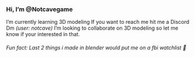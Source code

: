 ### Hi, I’m @Notcavegame 
I’m currently learning 3D modeling
If you want to reach me hit me a Discord Dm *(user: notcave)* I’m looking to collaborate on 3D modeling so let me know if your interested in that.
###### Fun fact: Last 2 things i made in blender would put me on a fbi watchlist 👀

<!---
Notcavegame/Notcavegame is a ✨ special ✨ repository because its `README.md` (this file) appears on your GitHub profile.
You can click the Preview link to take a look at your changes.
--->
